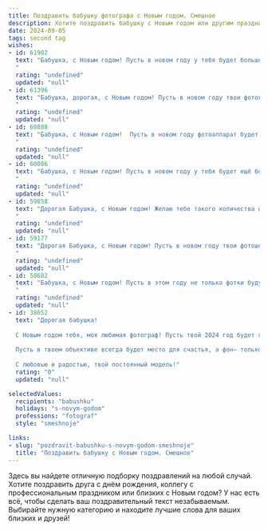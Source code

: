 ```yaml
---
title: Поздравить бабушку фотографа с Новым годом. Смешное
description: Хотите поздравить бабушку с Новым годом или другим праздником? Наш ИИ создаст незабываемое поздравление, а вы обязательно выделитесь среди других.  
date: 2024-09-05
tags: second tag
wishes:
- id: 61902
  text: "Бабушка, с Новым годом! Пусть в новом году у тебя будет больше ярких кадров, чем у профессионального фотографа, и меньше морщин, чем на снимке из твоего молодого альбома! 📸🥳
  "
  rating: "undefined"
  updated: "null"
- id: 61396
  text: "Бабушка, дорогая, с Новым годом! Пусть в новом году твои фотографии получатся не хуже, чем у известных фотографов, а твои модели будут самые благодарные и позитивные! 🎄📸😜
  "
  rating: "undefined"
  updated: "null"
- id: 60888
  text: "Бабушка, с Новым годом!  Пусть в новом году фотоаппарат будет загружен только  яркими, счастливыми моментами, а не  фотографиями внуков, которые фотографируются на фоне елки! 😉🎄😜
  "
  rating: "undefined"
  updated: "null"
- id: 60086
  text: "Бабушка, с Новым годом! Пусть в новом году у тебя будет ещё больше фотогеничных моментов, а твоё фото-оружие всегда будет заряжено улыбками! 😜📸🎉
  "
  rating: "undefined"
  updated: "null"
- id: 59858
  text: "Дорогая Бабушка, с Новым годом! Желаю тебе такого количества фотогеничных моментов, чтобы хватило на весь год! Пусть все снимки будут яркими, запоминающимися и, конечно же, не требуют фотошопа 😉
  "
  rating: "undefined"
  updated: "null"
- id: 59177
  text: "Дорогая Бабушка, с Новым годом! Пусть в новом году твои фотошедевры будут ещё ярче и красочнее, а фокус всегда будет чётким, даже когда фотографируешь нас, твоих любимых, в новогоднем безумии! 😄🎉
  "
  rating: "undefined"
  updated: "null"
- id: 58682
  text: "Бабушка, с Новым годом! Пусть в этом году не только фотки будут удачными, но и все остальные моменты жизни! Главное - не перепутать объектив с пельменницей, а то праздничное меню может получиться... оригинальным! 😉
  "
  rating: "undefined"
  updated: "null"
- id: 38652
  text: "Дорогая бабушка!
  
  С Новым годом тебя, моя любимая фотограф! Пусть твой 2024 год будет ярким, как вспышка твоего фотоаппарата, и полным мгновений, которые нужно ловить с радостью! Желаю тебе, чтобы каждый кадр жизни был четким, как никогда, а смех — звучал громче затвора!
  
  Пусть в твоем объективе всегда будет место для счастья, а фон— только для приятных сюрпризов. Не забудь, что даже самые яркие снимки иногда требуют хорошей обработки, так что не стесняйся добавлять к ним капельку юмора и щепотку любви!
  
  С любовью и радостью, твой постоянный модель!"
  rating: "0"
  updated: "null"

selectedValues:
  recipients: "babushku"
  holidays: "s-novym-godom"
  professions: "fotograf"
  style: "smeshnoje"

links:
- slug: "pozdravit-babushku-s-novym-godom-smeshnoje"
  title: "Поздравить бабушку с Новым годом. Смешное"
---
```


Здесь вы найдете отличную подборку поздравлений на любой случай. 
Хотите поздравить друга с днём рождения, коллегу с профессиональным праздником или близких с Новым годом? У нас есть всё, чтобы сделать ваш поздравительный текст незабываемым. Выбирайте нужную категорию и находите лучшие слова для ваших близких и друзей!
